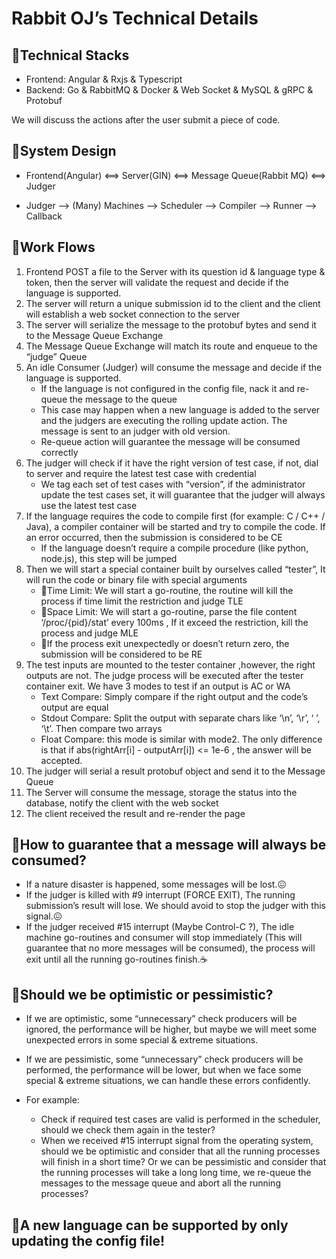 # Rabbit OJ’s Technical Details

## 🚗Technical Stacks
- Frontend: Angular & Rxjs & Typescript 
- Backend: Go & RabbitMQ & Docker & Web Socket & MySQL & gRPC & Protobuf

We will discuss the actions after the user submit a piece of code.

## 🤩System Design

- Frontend(Angular) <==> Server(GIN) <==> Message Queue(Rabbit MQ) <==> Judger

- Judger —> (Many) Machines —> Scheduler —> Compiler —> Runner —> Callback

## 🚄Work Flows

1. Frontend POST a file to the Server with its question id & language type & token, then the server will validate the request and decide if the language is supported.
2. The server will return a unique submission id to the client and the client will establish a web socket connection to the server
3. The server will serialize the message to the protobuf bytes and send it to the Message Queue Exchange
4. The Message Queue Exchange will match its route and enqueue to the “judge” Queue
5. An idle Consumer (Judger) will consume the message and decide if the language is supported.
    - If the language is not configured in the config file, nack it and re-queue the message to the queue
    - This case may happen when a new language is added to the server and the judgers are executing the rolling update action. The message is sent to an judger with old version.
    - Re-queue action will guarantee the message will be consumed correctly
6. The judger will check if it have the right version of test case, if not, dial to server and require the latest test case with credential
    - We tag each set of test cases with “version”, if the administrator update the test cases set, it will guarantee that the judger will always use the latest test case
7. If the language requires the code to compile first (for example: C / C++ / Java), a compiler container will be started and try to compile the code. If an error occurred, then the submission is considered to be CE
    - If the language doesn’t require a compile procedure (like python, node.js), this step will be jumped
8. Then we will start a special container built by ourselves called “tester”, It will run the code or binary file with special arguments
    - 🤔Time Limit: We will start a go-routine, the routine will kill the process if time limit the restriction and judge TLE
    - 🤔Space Limit: We will start a go-routine, parse the file content ‘/proc/{pid}/stat’ every 100ms , If it exceed the restriction, kill the process and judge MLE
    - 🤔If the process exit unexpectedly or doesn’t return zero, the submission will be considered to be RE
9. The test inputs are mounted to the tester container ,however, the right outputs are not. The judge process will be executed after the tester container exit. We have 3 modes to test if an output is AC or WA
    - Text Compare: Simply compare if the right output and the code’s output are equal
    - Stdout Compare: Split the output with separate chars like ‘\n’, ‘\r’, ‘ ’, ‘\t’. Then compare two arrays
    - Float Compare: this mode is similar with mode2. The only difference is that if abs(rightArr[i] - outputArr[i]) <= 1e-6 , the answer will be accepted.
10. The judger will serial a result protobuf object and send it to the Message Queue
11. The Server will consume the message, storage the status into the database, notify the client with the web socket
12. The client received the result and re-render the page

## 🤔How to guarantee that a message will always be consumed?
- If a nature disaster is happened, some messages will be lost.😖
- If the judger is killed with #9 interrupt (FORCE EXIT), The running submission’s result will lose. We should avoid to stop the judger with this signal.😖
- If the judger received #15 interrupt (Maybe Control-C ?), The idle machine go-routines and consumer will stop immediately (This will guarantee that no more messages will be consumed), the process will exit until all the running go-routines finish.☕️

## 🤔Should we be optimistic or pessimistic?
- If we are optimistic, some “unnecessary” check producers will be ignored, the performance will be higher, but maybe we will meet some unexpected errors in some special & extreme situations.
- If we are pessimistic, some “unnecessary” check producers will be performed, the performance will be lower, but when we face some special & extreme situations, we can handle these errors confidently.

- For example:
    - Check if required test cases are valid is performed in the scheduler, should we check them again in the tester?
    - When we received #15 interrupt signal from the operating system, should we be optimistic and consider that all the running processes will finish in a short time? Or we can be pessimistic and consider that the running processes will take a long long time, we re-queue the messages to the message queue and abort all the running processes?

## 👻A new language can be supported by only updating the config file!